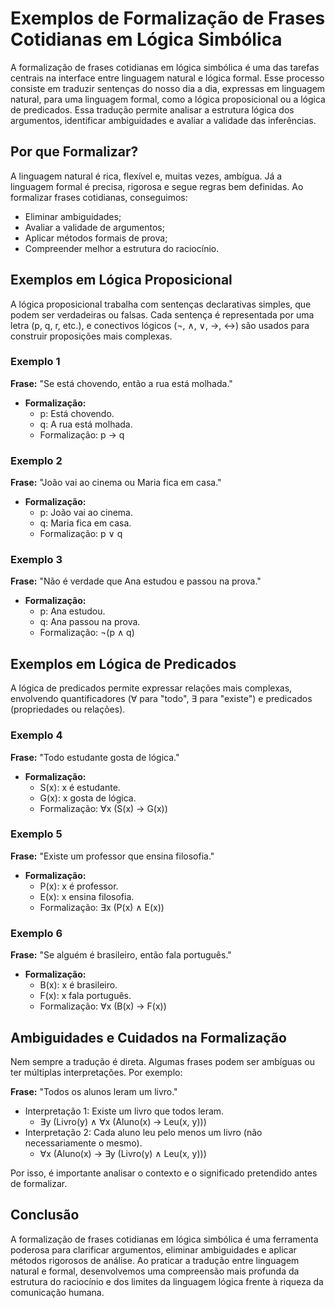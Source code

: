 # Exemplos de Formalização de Frases Cotidianas em Lógica Simbólica

A formalização de frases cotidianas em lógica simbólica é uma das tarefas centrais na interface entre linguagem natural e lógica formal. Esse processo consiste em traduzir sentenças do nosso dia a dia, expressas em linguagem natural, para uma linguagem formal, como a lógica proposicional ou a lógica de predicados. Essa tradução permite analisar a estrutura lógica dos argumentos, identificar ambiguidades e avaliar a validade das inferências.

## Por que Formalizar?

A linguagem natural é rica, flexível e, muitas vezes, ambígua. Já a linguagem formal é precisa, rigorosa e segue regras bem definidas. Ao formalizar frases cotidianas, conseguimos:

- Eliminar ambiguidades;
- Avaliar a validade de argumentos;
- Aplicar métodos formais de prova;
- Compreender melhor a estrutura do raciocínio.

## Exemplos em Lógica Proposicional

A lógica proposicional trabalha com sentenças declarativas simples, que podem ser verdadeiras ou falsas. Cada sentença é representada por uma letra (p, q, r, etc.), e conectivos lógicos (¬, ∧, ∨, →, ↔) são usados para construir proposições mais complexas.

### Exemplo 1

**Frase:** "Se está chovendo, então a rua está molhada."

- **Formalização:**  
  - p: Está chovendo.
  - q: A rua está molhada.
  - Formalização: p → q

### Exemplo 2

**Frase:** "João vai ao cinema ou Maria fica em casa."

- **Formalização:**  
  - p: João vai ao cinema.
  - q: Maria fica em casa.
  - Formalização: p ∨ q

### Exemplo 3

**Frase:** "Não é verdade que Ana estudou e passou na prova."

- **Formalização:**  
  - p: Ana estudou.
  - q: Ana passou na prova.
  - Formalização: ¬(p ∧ q)

## Exemplos em Lógica de Predicados

A lógica de predicados permite expressar relações mais complexas, envolvendo quantificadores (∀ para "todo", ∃ para "existe") e predicados (propriedades ou relações).

### Exemplo 4

**Frase:** "Todo estudante gosta de lógica."

- **Formalização:**  
  - S(x): x é estudante.
  - G(x): x gosta de lógica.
  - Formalização: ∀x (S(x) → G(x))

### Exemplo 5

**Frase:** "Existe um professor que ensina filosofia."

- **Formalização:**  
  - P(x): x é professor.
  - E(x): x ensina filosofia.
  - Formalização: ∃x (P(x) ∧ E(x))

### Exemplo 6

**Frase:** "Se alguém é brasileiro, então fala português."

- **Formalização:**  
  - B(x): x é brasileiro.
  - F(x): x fala português.
  - Formalização: ∀x (B(x) → F(x))

## Ambiguidades e Cuidados na Formalização

Nem sempre a tradução é direta. Algumas frases podem ser ambíguas ou ter múltiplas interpretações. Por exemplo:

**Frase:** "Todos os alunos leram um livro."

- Interpretação 1: Existe um livro que todos leram.
  - ∃y (Livro(y) ∧ ∀x (Aluno(x) → Leu(x, y)))
- Interpretação 2: Cada aluno leu pelo menos um livro (não necessariamente o mesmo).
  - ∀x (Aluno(x) → ∃y (Livro(y) ∧ Leu(x, y)))

Por isso, é importante analisar o contexto e o significado pretendido antes de formalizar.

## Conclusão

A formalização de frases cotidianas em lógica simbólica é uma ferramenta poderosa para clarificar argumentos, eliminar ambiguidades e aplicar métodos rigorosos de análise. Ao praticar a tradução entre linguagem natural e formal, desenvolvemos uma compreensão mais profunda da estrutura do raciocínio e dos limites da linguagem lógica frente à riqueza da comunicação humana.